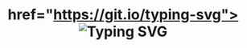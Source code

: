 # <h1  align="center"> href="https://git.io/typing-svg"><img src="https://readme-typing-svg.demolab.com?font=Fira+Code&pause=1000&color=16D3FF&width=435&lines=...Pizza-Order-System..." alt="Typing SVG" /></a></h1>
